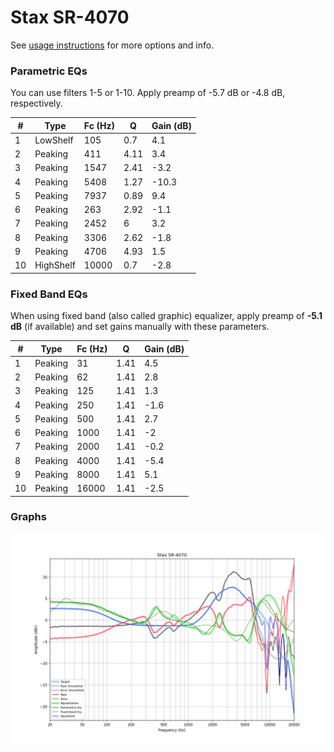 # Stax SR-4070
See [usage instructions](https://github.com/jaakkopasanen/AutoEq#usage) for more options and info.

### Parametric EQs
You can use filters 1-5 or 1-10. Apply preamp of -5.7 dB or -4.8 dB, respectively.

|   # | Type      |   Fc (Hz) |    Q |   Gain (dB) |
|-----|-----------|-----------|------|-------------|
|   1 | LowShelf  |       105 | 0.7  |         4.1 |
|   2 | Peaking   |       411 | 4.11 |         3.4 |
|   3 | Peaking   |      1547 | 2.41 |        -3.2 |
|   4 | Peaking   |      5408 | 1.27 |       -10.3 |
|   5 | Peaking   |      7937 | 0.89 |         9.4 |
|   6 | Peaking   |       263 | 2.92 |        -1.1 |
|   7 | Peaking   |      2452 | 6    |         3.2 |
|   8 | Peaking   |      3306 | 2.62 |        -1.8 |
|   9 | Peaking   |      4706 | 4.93 |         1.5 |
|  10 | HighShelf |     10000 | 0.7  |        -2.8 |

### Fixed Band EQs
When using fixed band (also called graphic) equalizer, apply preamp of **-5.1 dB** (if available) and set gains manually with these parameters.

|   # | Type    |   Fc (Hz) |    Q |   Gain (dB) |
|-----|---------|-----------|------|-------------|
|   1 | Peaking |        31 | 1.41 |         4.5 |
|   2 | Peaking |        62 | 1.41 |         2.8 |
|   3 | Peaking |       125 | 1.41 |         1.3 |
|   4 | Peaking |       250 | 1.41 |        -1.6 |
|   5 | Peaking |       500 | 1.41 |         2.7 |
|   6 | Peaking |      1000 | 1.41 |        -2   |
|   7 | Peaking |      2000 | 1.41 |        -0.2 |
|   8 | Peaking |      4000 | 1.41 |        -5.4 |
|   9 | Peaking |      8000 | 1.41 |         5.1 |
|  10 | Peaking |     16000 | 1.41 |        -2.5 |

### Graphs
![](./Stax%20SR-4070.png)
